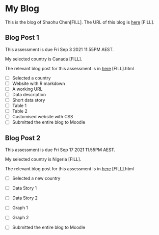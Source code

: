 # My Blog


This is the blog of Shaohu Chen[FILL].
The URL of this blog is [here](https://etc5523-2021.github.io/blog-Klaus-csh/) [FILL].

## Blog Post 1

This assessment is due Fri Sep 3 2021 11.55PM AEST.

My selected country is Canada [FILL].

The relevant blog post for this assessment is in [here](https://etc5523-2021.github.io/blog-Klaus-csh/posts/2021-08-31-covid/) [FILL].html

- [ ] Selected a country
- [ ] Website with R markdown 
- [ ] A working URL
- [ ] Data description
- [ ] Short data story
- [ ] Table 1
- [ ] Table 2
- [ ] Customised website with CSS
- [ ] Submitted the entire blog to Moodle

## Blog Post 2

This assessment is due Fri Sep 17 2021 11.55PM AEST.

My selected country is Nigeria [FILL].

The relevant blog post for this assessment is in [here](https://etc5523-2021.github.io/blog-Klaus-csh/posts/2021-09-08-covid-19-vaccination-in-nigeria/) [FILL].html

- [ ] Selected a new country
- [ ] Data Story 1
- [ ] Data Story 2
- [ ] Graph 1
- [ ] Graph 2
- [ ] Submitted the entire blog to Moodle

